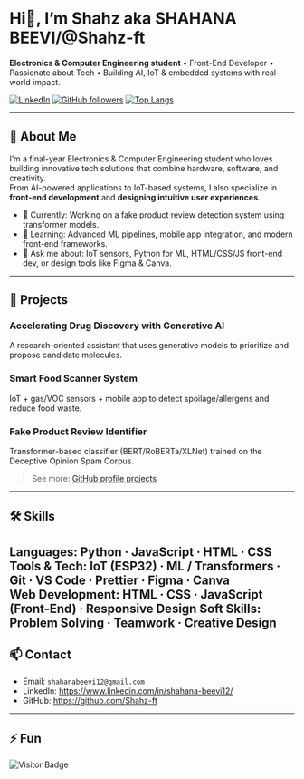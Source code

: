 # Hi👋, I’m Shahz aka SHAHANA BEEVI/@Shahz-ft
**Electronics & Computer Engineering student**  • Front-End Developer • Passionate about Tech • Building AI, IoT & embedded systems with real-world impact.

[![LinkedIn](https://img.shields.io/badge/LinkedIn-Connect-blue?logo=linkedin)](https://www.linkedin.com/in/shahana-beevi12/) 
[![GitHub followers](https://img.shields.io/github/followers/your-username?label=Follow&style=social)](https://github.com/Shahz-ft)
[![Top Langs](https://github-readme-stats.vercel.app/api/top-langs/?username=your-username&layout=compact)](https://github.com/Shahz-ft)

---

## 🚀 About Me
I’m a final-year Electronics & Computer Engineering student who loves building innovative tech solutions that combine hardware, software, and creativity.  
From AI-powered applications to IoT-based systems, I also specialize in **front-end development** and **designing intuitive user experiences**.

- 🔭 Currently: Working on a fake product review detection system using transformer models.  
- 🌱 Learning: Advanced ML pipelines, mobile app integration, and modern front-end frameworks.  
- 💬 Ask me about: IoT sensors, Python for ML, HTML/CSS/JS front-end dev, or design tools like Figma & Canva.  

---

## 💼 Projects
### Accelerating Drug Discovery with Generative AI
A research-oriented assistant that uses generative models to prioritize and propose candidate molecules.

### Smart Food Scanner System
IoT + gas/VOC sensors + mobile app to detect spoilage/allergens and reduce food waste.

### Fake Product Review Identifier
Transformer-based classifier (BERT/RoBERTa/XLNet) trained on the Deceptive Opinion Spam Corpus.

> See more: [GitHub profile projects](https://github.com/Shahz-ft?tab=repositories)

---

## 🛠️ Skills
**Languages:** Python · JavaScript · HTML · CSS  
**Tools & Tech:** IoT (ESP32) · ML / Transformers · Git · VS Code · Prettier · Figma · Canva  
**Web Development:** HTML · CSS · JavaScript (Front-End) · Responsive Design 
**Soft Skills:** Problem Solving · Teamwork · Creative Design 
---

## 📫 Contact
- Email: `shahanabeevi12@gmail.com`  
- LinkedIn: https://www.linkedin.com/in/shahana-beevi12/  
- GitHub: https://github.com/Shahz-ft

---

## ⚡ Fun
![Visitor Badge](https://komarev.com/ghpvc/?username=Shahz-ft)






<!---
Shahz-ft/Shahz-ft is a ✨ special ✨ repository because its `README.md` (this file) appears on your GitHub profile.
You can click the Preview link to take a look at your changes.
--->
